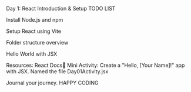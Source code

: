 Day 1: React Introduction & Setup TODO LIST

Install Node.js and npm

Setup React using Vite

Folder structure overview

Hello World with JSX

Resources: React Docs🧩 Mini Activity: Create a "Hello, [Your Name]!" app with JSX. Named the file Day01Activity.jsx

Journal your journey. HAPPY CODING 
